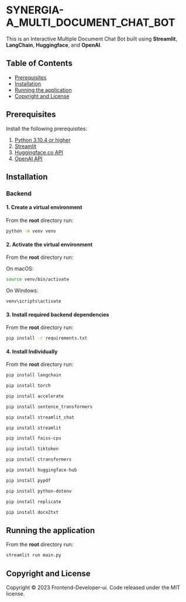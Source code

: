 # SYNERGIA-A_MULTI_DOCUMENT_CHAT_BOT

This is an Interactive Multiple Document Chat Bot built using **Streamlit**, **LangChain**, **Huggingface**, and **OpenAI**.


## Table of Contents 
- [Prerequisites](#prerequisites)
- [Installation](#installation)
- [Running the application](#Running-the-application)
- [Copyright and License](#copyright-and-license)


## Prerequisites

Install the following prerequisites:

1. [Python 3.10.4 or higher](https://www.python.org/downloads/)
2. [Streamlit](https://streamlit.io/)
3. [Huggingface.co API](https://huggingface.co/)
4. [OpenAI API](https://openai.com/)


## Installation

### Backend

#### 1. Create a virtual environment

From the **root** directory run:


```bash
python -m venv venv
```

#### 2. Activate the virtual environment

From the **root** directory run:

On macOS:

```bash
source venv/bin/activate
```

On Windows:

```bash
venv\scripts\activate
```

#### 3. Install required backend dependencies

From the **root** directory run:

```bash
pip install -r requirements.txt
```

#### 4. Install Individually

From the **root** directory run:

```bash
pip install langchain
```
```bash
pip install torch
```
```bash
pip install accelerate
```
```bash
pip install sentence_transformers
```
```bash
pip install streamlit_chat
```
```bash
pip install streamlit
```
```bash
pip install faiss-cpu
```
```bash
pip install tiktoken
```
```bash
pip install ctransformers
```
```bash
pip install huggingface-hub
```
```bash
pip install pypdf
```
```bash
pip install python-dotenv
```
```bash
pip install replicate
```
```bash
pip install docx2txt
```
## Running the application

From the **root** directory run:

```bash
streamlit run main.py
```

## Copyright and License

Copyright © 2023 Frontend-Developer-ui. Code released under the MIT license.

 
